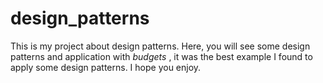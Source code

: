 # design_patterns
This is my project about design patterns. Here, you will see some design 
patterns and application with *budgets* , it was the best example I found to apply some design patterns. I hope you enjoy.
